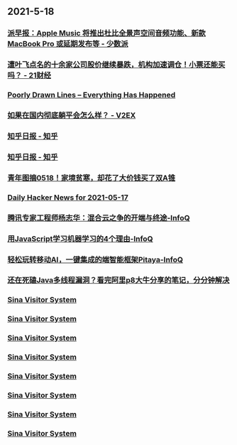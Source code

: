 
## 2021-5-18

### [派早报：Apple Music 将推出杜比全景声空间音频功能、新款 MacBook Pro 或延期发布等 - 少数派](https://sspai.com/post/66706)

### [遭叶飞点名的十余家公司股价继续暴跌，机构加速调仓！小票还能买吗？ - 21财经](https://m.21jingji.com/article/20210518/herald/0e7d7eebcfd8c280f307976cf6bf6dd7.html)

### [Poorly Drawn Lines – Everything Has Happened](http://feedproxy.google.com/~r/PoorlyDrawnLines/~3/CEiVtGPFbjY/)

### [如果在国内彻底躺平会怎么样？ - V2EX](https://www.v2ex.com/t/777510)

### [知乎日报 - 知乎](https://daily.zhihu.com/story/9736106)

### [知乎日报 - 知乎](https://daily.zhihu.com/story/9736102)

### [青年图摘0518！家境贫寒，却花了大价钱买了双A锥](https://qingniantuzhai.com/qing-nian-tu-zhai-0518-3/)

### [Daily Hacker News for 2021-05-17](https://www.daemonology.net/hn-daily/2021-05-17.html)

### [腾讯专家工程师杨志华：混合云之争的开端与终途-InfoQ](https://www.infoq.cn/article/jxg8Z74UPaGCeibEIB5R)

### [用JavaScript学习机器学习的4个理由-InfoQ](https://www.infoq.cn/article/j1f3Bi4l6LLSp6JqlTby)

### [轻松玩转移动AI，一键集成的端智能框架Pitaya-InfoQ](https://www.infoq.cn/article/w5gU6WaPMrTvW5EC6AUl)

### [还在死磕Java多线程漏洞？看完阿里p8大牛分享的笔记，分分钟解决](https://www.infoq.cn/article/5cd2482cca3916f92f2d254b9)

### [Sina Visitor System](https://weibo.com/1746173800/KfZIj6N6S)

### [Sina Visitor System](https://weibo.com/1402400261/Kg06iDbp4)

### [Sina Visitor System](https://weibo.com/1402400261/KfZQqk3Xx)

### [Sina Visitor System](https://weibo.com/1715118170/KfZUTs5tS)

### [Sina Visitor System](https://weibo.com/1715118170/KfZwxwp1u)

### [Sina Visitor System](https://weibo.com/1715118170/KfZq1CjVk)

### [Sina Visitor System](https://weibo.com/1715118170/KfZjXccXn)

### [Sina Visitor System](https://weibo.com/1715118170/KfZdU7VV2)